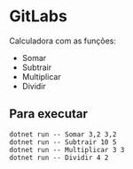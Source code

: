 # GitLabs


Calculadora com as funções: 
- Somar 
- Subtrair
- Multiplicar
- Dividir

## Para executar
```
dotnet run -- Somar 3,2 3,2
dotnet run -- Subtrair 10 5
dotnet run -- Multiplicar 3 3
dotnet run -- Dividir 4 2
```